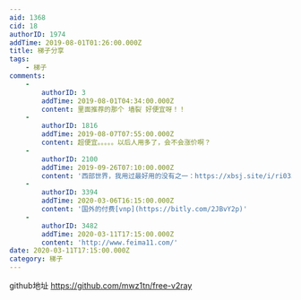 ```yaml
---
aid: 1368
cid: 18
authorID: 1974
addTime: 2019-08-01T01:26:00.000Z
title: 梯子分享
tags:
    - 梯子
comments:
    -
        authorID: 3
        addTime: 2019-08-01T04:34:00.000Z
        content: 里面推荐的那个 墙裂 好便宜呀！！
    -
        authorID: 1816
        addTime: 2019-08-07T07:55:00.000Z
        content: 超便宜。。。。。以后人用多了，会不会涨价啊？
    -
        authorID: 2100
        addTime: 2019-09-26T07:10:00.000Z
        content: '西部世界，我用过最好用的没有之一：https://xbsj.site/i/ri033'
    -
        authorID: 3394
        addTime: 2020-03-06T16:15:00.000Z
        content: '国外的付费[vnp](https://bitly.com/2JBvY2p)'
    -
        authorID: 3482
        addTime: 2020-03-11T17:15:00.000Z
        content: 'http://www.feima11.com/'
date: 2020-03-11T17:15:00.000Z
category: 梯子
---
```


github地址 https://github.com/mwz1tn/free-v2ray
